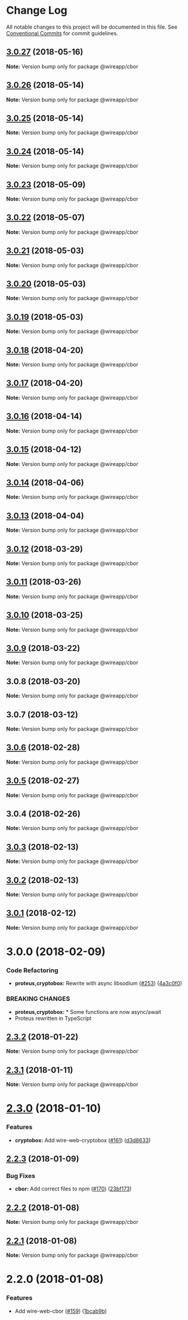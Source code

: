 # Change Log

All notable changes to this project will be documented in this file.
See [Conventional Commits](https://conventionalcommits.org) for commit guidelines.

<a name="3.0.27"></a>
## [3.0.27](https://github.com/wireapp/wire-web-packages/tree/master/packages/cbor/compare/@wireapp/cbor@3.0.26...@wireapp/cbor@3.0.27) (2018-05-16)




**Note:** Version bump only for package @wireapp/cbor

<a name="3.0.26"></a>
## [3.0.26](https://github.com/wireapp/wire-web-packages/tree/master/packages/cbor/compare/@wireapp/cbor@3.0.25...@wireapp/cbor@3.0.26) (2018-05-14)




**Note:** Version bump only for package @wireapp/cbor

<a name="3.0.25"></a>
## [3.0.25](https://github.com/wireapp/wire-web-packages/tree/master/packages/cbor/compare/@wireapp/cbor@3.0.24...@wireapp/cbor@3.0.25) (2018-05-14)




**Note:** Version bump only for package @wireapp/cbor

<a name="3.0.24"></a>
## [3.0.24](https://github.com/wireapp/wire-web-packages/tree/master/packages/cbor/compare/@wireapp/cbor@3.0.23...@wireapp/cbor@3.0.24) (2018-05-14)




**Note:** Version bump only for package @wireapp/cbor

<a name="3.0.23"></a>
## [3.0.23](https://github.com/wireapp/wire-web-packages/tree/master/packages/cbor/compare/@wireapp/cbor@3.0.22...@wireapp/cbor@3.0.23) (2018-05-09)




**Note:** Version bump only for package @wireapp/cbor

<a name="3.0.22"></a>
## [3.0.22](https://github.com/wireapp/wire-web-packages/tree/master/packages/cbor/compare/@wireapp/cbor@3.0.21...@wireapp/cbor@3.0.22) (2018-05-07)




**Note:** Version bump only for package @wireapp/cbor

<a name="3.0.21"></a>
## [3.0.21](https://github.com/wireapp/wire-web-packages/tree/master/packages/cbor/compare/@wireapp/cbor@3.0.20...@wireapp/cbor@3.0.21) (2018-05-03)




**Note:** Version bump only for package @wireapp/cbor

<a name="3.0.20"></a>
## [3.0.20](https://github.com/wireapp/wire-web-packages/tree/master/packages/cbor/compare/@wireapp/cbor@3.0.18...@wireapp/cbor@3.0.20) (2018-05-03)




**Note:** Version bump only for package @wireapp/cbor

<a name="3.0.19"></a>
## [3.0.19](https://github.com/wireapp/wire-web-packages/tree/master/packages/cbor/compare/@wireapp/cbor@3.0.18...@wireapp/cbor@3.0.19) (2018-05-03)




**Note:** Version bump only for package @wireapp/cbor

<a name="3.0.18"></a>
## [3.0.18](https://github.com/wireapp/wire-web-packages/tree/master/packages/cbor/compare/@wireapp/cbor@3.0.17...@wireapp/cbor@3.0.18) (2018-04-20)




**Note:** Version bump only for package @wireapp/cbor

<a name="3.0.17"></a>
## [3.0.17](https://github.com/wireapp/wire-web-packages/tree/master/packages/cbor/compare/@wireapp/cbor@3.0.16...@wireapp/cbor@3.0.17) (2018-04-20)




**Note:** Version bump only for package @wireapp/cbor

<a name="3.0.16"></a>
## [3.0.16](https://github.com/wireapp/wire-web-packages/tree/master/packages/cbor/compare/@wireapp/cbor@3.0.15...@wireapp/cbor@3.0.16) (2018-04-14)




**Note:** Version bump only for package @wireapp/cbor

<a name="3.0.15"></a>
## [3.0.15](https://github.com/wireapp/wire-web-packages/tree/master/packages/cbor/compare/@wireapp/cbor@3.0.14...@wireapp/cbor@3.0.15) (2018-04-12)




**Note:** Version bump only for package @wireapp/cbor

<a name="3.0.14"></a>
## [3.0.14](https://github.com/wireapp/wire-web-packages/tree/master/packages/cbor/compare/@wireapp/cbor@3.0.13...@wireapp/cbor@3.0.14) (2018-04-06)




**Note:** Version bump only for package @wireapp/cbor

<a name="3.0.13"></a>
## [3.0.13](https://github.com/wireapp/wire-web-packages/tree/master/packages/cbor/compare/@wireapp/cbor@3.0.12...@wireapp/cbor@3.0.13) (2018-04-04)




**Note:** Version bump only for package @wireapp/cbor

<a name="3.0.12"></a>
## [3.0.12](https://github.com/wireapp/wire-web-packages/tree/master/packages/cbor/compare/@wireapp/cbor@3.0.11...@wireapp/cbor@3.0.12) (2018-03-29)




**Note:** Version bump only for package @wireapp/cbor

<a name="3.0.11"></a>
## [3.0.11](https://github.com/wireapp/wire-web-packages/tree/master/packages/cbor/compare/@wireapp/cbor@3.0.10...@wireapp/cbor@3.0.11) (2018-03-26)




**Note:** Version bump only for package @wireapp/cbor

<a name="3.0.10"></a>
## [3.0.10](https://github.com/wireapp/wire-web-packages/tree/master/packages/cbor/compare/@wireapp/cbor@3.0.9...@wireapp/cbor@3.0.10) (2018-03-25)




**Note:** Version bump only for package @wireapp/cbor

<a name="3.0.9"></a>
## [3.0.9](https://github.com/wireapp/wire-web-packages/tree/master/packages/cbor/compare/@wireapp/cbor@3.0.8...@wireapp/cbor@3.0.9) (2018-03-22)




**Note:** Version bump only for package @wireapp/cbor

<a name="3.0.8"></a>
## 3.0.8 (2018-03-20)




**Note:** Version bump only for package @wireapp/cbor

<a name="3.0.7"></a>
## 3.0.7 (2018-03-12)




**Note:** Version bump only for package @wireapp/cbor

<a name="3.0.6"></a>
## [3.0.6](https://github.com/wireapp/wire-web-packages/tree/master/packages/cbor/compare/@wireapp/cbor@3.0.5...@wireapp/cbor@3.0.6) (2018-02-28)




**Note:** Version bump only for package @wireapp/cbor

<a name="3.0.5"></a>
## [3.0.5](https://github.com/wireapp/wire-web-packages/tree/master/packages/cbor/compare/@wireapp/cbor@3.0.4...@wireapp/cbor@3.0.5) (2018-02-27)




**Note:** Version bump only for package @wireapp/cbor

<a name="3.0.4"></a>
## 3.0.4 (2018-02-26)




**Note:** Version bump only for package @wireapp/cbor

<a name="3.0.3"></a>
## [3.0.3](https://github.com/wireapp/wire-web-packages/tree/master/packages/cbor/compare/@wireapp/cbor@3.0.2...@wireapp/cbor@3.0.3) (2018-02-13)




**Note:** Version bump only for package @wireapp/cbor

<a name="3.0.2"></a>
## [3.0.2](https://github.com/wireapp/wire-web-packages/tree/master/packages/cbor/compare/@wireapp/cbor@3.0.1...@wireapp/cbor@3.0.2) (2018-02-13)




**Note:** Version bump only for package @wireapp/cbor

<a name="3.0.1"></a>
## [3.0.1](https://github.com/wireapp/wire-web-packages/tree/master/packages/cbor/compare/@wireapp/cbor@3.0.0...@wireapp/cbor@3.0.1) (2018-02-12)




**Note:** Version bump only for package @wireapp/cbor

<a name="3.0.0"></a>
# 3.0.0 (2018-02-09)


### Code Refactoring

* **proteus,cryptobox:** Rewrite with async libsodium ([#253](https://github.com/wireapp/wire-web-packages/tree/master/packages/cbor/issues/253)) ([4a3c0f0](https://github.com/wireapp/wire-web-packages/tree/master/packages/cbor/commit/4a3c0f0))


### BREAKING CHANGES

* **proteus,cryptobox:** * Some functions are now async/await
* Proteus rewritten in TypeScript




<a name="2.3.2"></a>

## [2.3.2](https://github.com/wireapp/wire-web-packages/tree/master/packages/cbor/compare/@wireapp/cbor@2.3.1...@wireapp/cbor@2.3.2) (2018-01-22)

**Note:** Version bump only for package @wireapp/cbor

<a name="2.3.1"></a>

## [2.3.1](https://github.com/wireapp/wire-web-packages/tree/master/packages/cbor/compare/@wireapp/cbor@2.3.0...@wireapp/cbor@2.3.1) (2018-01-11)

**Note:** Version bump only for package @wireapp/cbor

<a name="2.3.0"></a>

# [2.3.0](https://github.com/wireapp/wire-web-packages/tree/master/packages/cbor/compare/@wireapp/cbor@2.2.3...@wireapp/cbor@2.3.0) (2018-01-10)

### Features

* **cryptobox:** Add wire-web-cryptobox ([#161](https://github.com/wireapp/wire-web-packages/tree/master/packages/cbor/issues/161)) ([d3d8633](https://github.com/wireapp/wire-web-packages/tree/master/packages/cbor/commit/d3d8633))

<a name="2.2.3"></a>

## [2.2.3](https://github.com/wireapp/wire-web-packages/tree/master/packages/cbor/compare/@wireapp/cbor@2.2.2...@wireapp/cbor@2.2.3) (2018-01-09)

### Bug Fixes

* **cbor:** Add correct files to npm ([#170](https://github.com/wireapp/wire-web-packages/tree/master/packages/cbor/issues/170)) ([23bf173](https://github.com/wireapp/wire-web-packages/tree/master/packages/cbor/commit/23bf173))

<a name="2.2.2"></a>

## [2.2.2](https://github.com/wireapp/wire-web-packages/tree/master/packages/cbor/compare/@wireapp/cbor@2.2.1...@wireapp/cbor@2.2.2) (2018-01-08)

**Note:** Version bump only for package @wireapp/cbor

<a name="2.2.1"></a>

## [2.2.1](https://github.com/wireapp/wire-web-packages/tree/master/packages/cbor/compare/@wireapp/cbor@2.2.0...@wireapp/cbor@2.2.1) (2018-01-08)

**Note:** Version bump only for package @wireapp/cbor

<a name="2.2.0"></a>

# 2.2.0 (2018-01-08)

### Features

* Add wire-web-cbor ([#159](https://github.com/wireapp/wire-web-packages/tree/master/packages/cbor/issues/159)) ([1bcab9b](https://github.com/wireapp/wire-web-packages/tree/master/packages/cbor/commit/1bcab9b))
